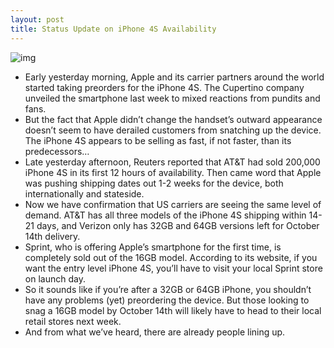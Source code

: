 ```yaml
---
layout: post
title: Status Update on iPhone 4S Availability
---
```

![img](http://media.idownloadblog.com/wp-content/uploads/2011/10/Screen-Shot-2011-10-08-at-12.26.20-AM-e1318058832560.png)
* Early yesterday morning, Apple and its carrier partners around the world started taking preorders for the iPhone 4S. The Cupertino company unveiled the smartphone last week to mixed reactions from pundits and fans.
* But the fact that Apple didn’t change the handset’s outward appearance doesn’t seem to have derailed customers from snatching up the device. The iPhone 4S appears to be selling as fast, if not faster, than its predecessors…
* Late yesterday afternoon, Reuters reported that AT&T had sold 200,000 iPhone 4S in its first 12 hours of availability. Then came word that Apple was pushing shipping dates out 1-2 weeks for the device, both internationally and stateside.
* Now we have confirmation that US carriers are seeing the same level of demand. AT&T has all three models of the iPhone 4S shipping within 14-21 days, and Verizon only has 32GB and 64GB versions left for October 14th delivery.
* Sprint, who is offering Apple’s smartphone for the first time, is completely sold out of the 16GB model. According to its website, if you want the entry level iPhone 4S, you’ll have to visit your local Sprint store on launch day.
* So it sounds like if you’re after a 32GB or 64GB iPhone, you shouldn’t have any problems (yet) preordering the device. But those looking to snag a 16GB model by October 14th will likely have to head to their local retail stores next week.
* And from what we’ve heard, there are already people lining up.

